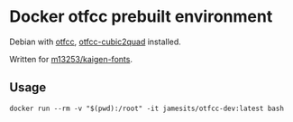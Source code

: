 # Docker otfcc prebuilt environment

Debian with [otfcc](https://github.com/caryll/otfcc), [otfcc-cubic2quad](https://github.com/caryll/otfcc-cubic2quad) installed.

Written for [m13253/kaigen-fonts](https://github.com/m13253/kaigen-fonts).

## Usage

```shell
docker run --rm -v "$(pwd):/root" -it jamesits/otfcc-dev:latest bash
```
